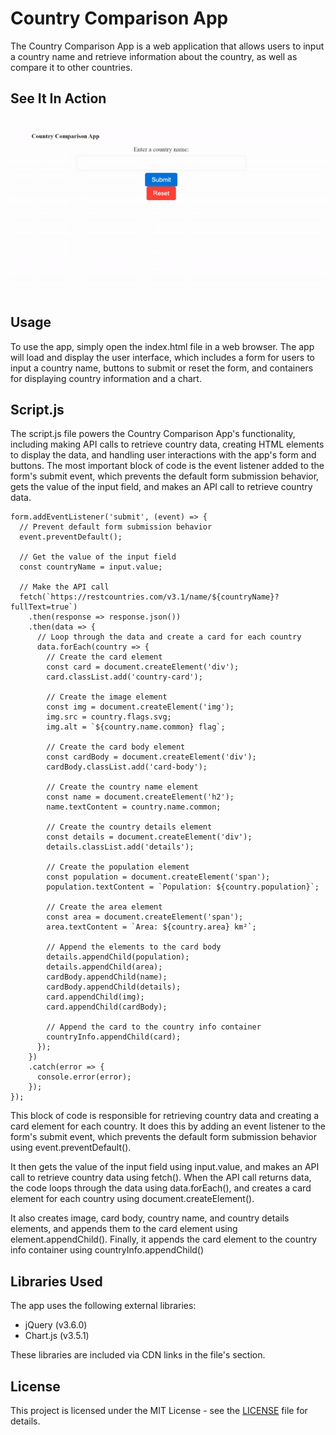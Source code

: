 # Country Comparison App

The Country Comparison App is a web application that allows users to input a country name and retrieve information about the country, as well as compare it to other countries.

## See It In Action

![](https://github.com/NicholasStambaugh/Country-Comparison/blob/main/cntrgif.gif)

## Usage

To use the app, simply open the index.html file in a web browser. The app will load and display the user interface, which includes a form for users to input a country name, buttons to submit or reset the form, and containers for displaying country information and a chart.

## Script.js

The script.js file powers the Country Comparison App's functionality, including making API calls to retrieve country data, creating HTML elements to display the data, and handling user interactions with the app's form and buttons. The most important block of code is the event listener added to the form's submit event, which prevents the default form submission behavior, gets the value of the input field, and makes an API call to retrieve country data.

```
form.addEventListener('submit', (event) => {
  // Prevent default form submission behavior
  event.preventDefault();

  // Get the value of the input field
  const countryName = input.value;

  // Make the API call
  fetch(`https://restcountries.com/v3.1/name/${countryName}?fullText=true`)
    .then(response => response.json())
    .then(data => {
      // Loop through the data and create a card for each country
      data.forEach(country => {
        // Create the card element
        const card = document.createElement('div');
        card.classList.add('country-card');

        // Create the image element
        const img = document.createElement('img');
        img.src = country.flags.svg;
        img.alt = `${country.name.common} flag`;

        // Create the card body element
        const cardBody = document.createElement('div');
        cardBody.classList.add('card-body');

        // Create the country name element
        const name = document.createElement('h2');
        name.textContent = country.name.common;

        // Create the country details element
        const details = document.createElement('div');
        details.classList.add('details');

        // Create the population element
        const population = document.createElement('span');
        population.textContent = `Population: ${country.population}`;

        // Create the area element
        const area = document.createElement('span');
        area.textContent = `Area: ${country.area} km²`;

        // Append the elements to the card body
        details.appendChild(population);
        details.appendChild(area);
        cardBody.appendChild(name);
        cardBody.appendChild(details);
        card.appendChild(img);
        card.appendChild(cardBody);

        // Append the card to the country info container
        countryInfo.appendChild(card);
      });
    })
    .catch(error => {
      console.error(error);
    });
});
```
This block of code is responsible for retrieving country data and creating a card element for each country. It does this by adding an event listener to the form's submit event, which prevents the default form submission behavior using event.preventDefault(). 

It then gets the value of the input field using input.value, and makes an API call to retrieve country data using fetch(). When the API call returns data, the code loops through the data using data.forEach(), and creates a card element for each country using document.createElement(). 

It also creates image, card body, country name, and country details elements, and appends them to the card element using element.appendChild(). Finally, it appends the card element to the country info container using countryInfo.appendChild()

## Libraries Used

The app uses the following external libraries:

- jQuery (v3.6.0)
- Chart.js (v3.5.1)

These libraries are included via CDN links in the file's <head> section.

## License

This project is licensed under the MIT License - see the [LICENSE](LICENSE) file for details.
